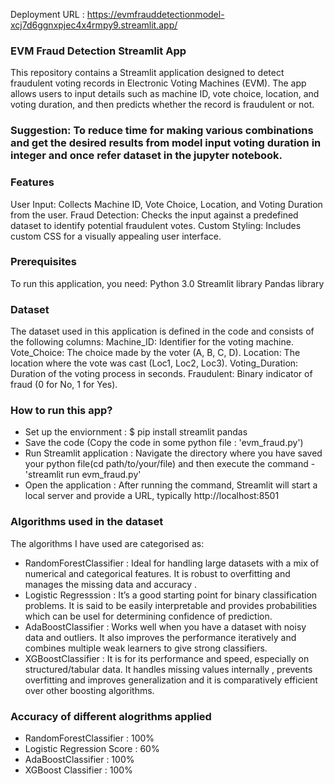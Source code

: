 Deployment URL : https://evmfrauddetectionmodel-xcj7d6ggnxpjec4x4rmpy9.streamlit.app/
### EVM Fraud Detection Streamlit App
This repository contains a Streamlit application designed to detect fraudulent voting records in Electronic Voting Machines (EVM). The app allows users to input details such as machine ID, vote choice, location, and voting duration, and then predicts whether the record is fraudulent or not.
### Suggestion: To reduce time for making various combinations and get the desired results from model input voting duration in integer and once refer dataset in the jupyter notebook.
### Features
User Input: Collects Machine ID, Vote Choice, Location, and Voting Duration from the user.
Fraud Detection: Checks the input against a predefined dataset to identify potential fraudulent votes.
Custom Styling: Includes custom CSS for a visually appealing user interface.
### Prerequisites
To run this application, you need:
Python 3.0
Streamlit library
Pandas library
### Dataset
The dataset used in this application is defined in the code and consists of the following columns:
Machine_ID: Identifier for the voting machine.
Vote_Choice: The choice made by the voter (A, B, C, D).
Location: The location where the vote was cast (Loc1, Loc2, Loc3).
Voting_Duration: Duration of the voting process in seconds.
Fraudulent: Binary indicator of fraud (0 for No, 1 for Yes).
### How to run this app?
* Set up the enviornment : $ pip install streamlit pandas
* Save the code (Copy the code in some python file : 'evm_fraud.py')
* Run Streamlit application : Navigate the directory where you have saved your python file(cd path/to/your/file) and then 
execute the command - 'streamlit run evm_fraud.py'
* Open the application : After running the command, Streamlit will start a local server and provide a URL, typically http://localhost:8501
### Algorithms used in the dataset
The algorithms I have used are categorised as:
* RandomForestClassifier : Ideal for handling large datasets with a mix of numerical and categorical features. It is robust to
overfitting and manages the missing data and accuracy .
* Logistic Regresssion : It’s a good starting point for binary classification problems. It is said to be easily interpretable
and provides probabilities which can be usel for determining confidence of prediction.
* AdaBoostClassifier : Works well when you have a dataset with noisy data and outliers. It also improves the performance iteratively
and combines multiple weak learners to give strong classifiers.
* XGBoostClassifier : It is  for its performance and speed, especially on structured/tabular data. It handles missing values 
internally , prevents overfitting and improves generalization and it is comparatively efficient over other boosting
algorithms.
### Accuracy of different alogrithms applied
* RandomForestClassifier : 100%
* Logistic Regression Score : 60%
* AdaBoostClassifier : 100%
* XGBoost Classifier : 100%
